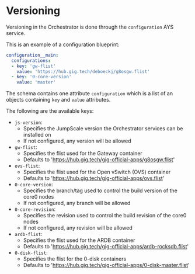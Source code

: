 # Versioning

Versioning in the Orchestrator is done through the `configuration` AYS service.

This is an example of a configuration blueprint:

```yaml
configuration__main:
  configurations:
  - key: 'gw-flist'
    value: 'https://hub.gig.tech/deboeckj/g8osgw.flist'
  - key: '0-core-version'
    value: 'master'
```

The schema contains one attribute `configuration` which is a list of an objects containing `key` and `value` attributes.

The following are the available keys:

* `js-version`:
  - Specifies the JumpScale version the Orchestrator services can be installed on
  - If not configured, any version will be allowed
* `gw-flist`:
  - Specifies the flist used for the Gateway container
  - Defaults to 'https://hub.gig.tech/gig-official-apps/g8osgw.flist'
* `ovs-flist`:
  - Specifies the flist used for the Open vSwitch (OVS) container
  - Defaults to 'https://hub.gig.tech/gig-official-apps/ovs.flist'
* `0-core-version`:
  - Specifies the branch/tag used to control the build version of the core0 nodes
  - If not configured, any branch will be allowed
* `0-core-revision`:
  - Specifies the revision used to control the build revision of the core0 nodes
  - If not configured, any revision will be allowed
* `ardb-flist`:
  - Specifies the flist used for the ARDB container
  - Defaults to 'https://hub.gig.tech/gig-official-apps/ardb-rocksdb.flist'
* `0-disk-flist`:
  - Specifies the flist for the 0-disk containers
  - Defaults to 'https://hub.gig.tech/gig-official-apps/0-disk-master.flist'
